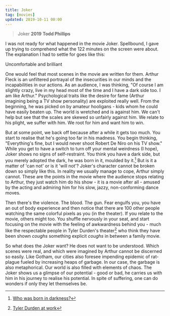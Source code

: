 ```yaml
---
title: Joker
tag: [movies]
updated: 2019-10-11 00:00
---
```


> Joker
> **2019**
> **Todd Phillips**

I was not ready for what happened in the movie Joker. Spellbound, I gave up trying to comprehend what the 122 minutes on the screen were about. The explanation I had to settle for goes like this:

Uncomfortable and brilliant

One would feel that most scenes in the movie are written for them. Arthur Fleck is an unfiltered portrayal of the insecurities in our minds and the incapabilities in our actions. As an audience, I was thinking, "Of course I am slightly crazy, live in my head most of the time and I have a dark side too. I am like Arthur." Psychological traits like the desire for fame (Arthur imagining being a TV show personality) are exploited really well. From the beginning, he was picked on by amateur hooligans - kids whom he could have easily beaten up. The world is wretched and is against him. We can't help but see that the scales are skewed so unfairly against him. We relate to his plight, we suffer with him. We root for him and want him to win.

But at some point, we back off because after a while it gets too much. You start to realise that he's going too far in his madness. You begin thinking, "Everything's fine, but I would never shoot Robert De Niro on his TV show." While you get to have a switch to turn off your mental weirdness (I hope), Joker shows no signs of self-restraint. You think you have a dark side, but you merely adopted the dark, he was born in it, moulded by it.[^1] But is it a matter of 'can not' or is it 'will not'? Joker's character cannot be broken down so simply like this. In reality we usually manage to cope, Arthur simply cannot. These are the points in the movie where the audience stops relating to Arthur, they just watch him do his show - it is a movie after all - amused by the acting and admiring him for his slow, jazzy, non-conforming dance moves.

Then there's the violence. The blood. The gun. Fear engulfs you, you have an out of body experience and then notice that there are 100 other people watching the same colorful pixels as you (in the theater). If you relate to the movie, others might too. You shuffle nervously in your seat, and start focusing on the movie with the feeling of awkwardness behind you - much like the respectable people in Tyler Durden's theater[^2] who think they have been shown *coughs* something explicit *coughs* in between a family movie.

So what does the Joker want? He does not want to be understood. Which scenes were real, and which were imagined by Arthur cannot be discerned so easily. Like Gotham, our cities also foresee impending epidemic of rat-plague fueled by increasing heaps of garbage. In our case, the garbage is also metaphorical. Our world is also filled with elements of chaos. The Joker shows us a glimpse of our potential - good or bad, he carries us with him in his journey to realise his potential. In spite of suffering, one can do wonders if only they let themselves be. 

[^1]: [Who was born in darkness?](https://www.youtube.com/watch?v=F157geaXp_w)
[^2]: [Tyler Durden at work](https://www.youtube.com/watch?v=5KiLVOAK7U0)

